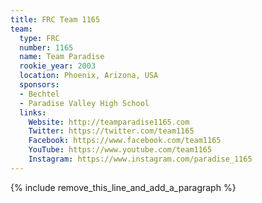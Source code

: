 ```yaml
---
title: FRC Team 1165
team:
  type: FRC
  number: 1165
  name: Team Paradise
  rookie_year: 2003
  location: Phoenix, Arizona, USA
  sponsors:
  - Bechtel
  - Paradise Valley High School
  links:
    Website: http://teamparadise1165.com
    Twitter: https://twitter.com/team1165
    Facebook: https://www.facebook.com/team1165
    YouTube: https://www.youtube.com/team1165
    Instagram: https://www.instagram.com/paradise_1165
---
```


{% include remove_this_line_and_add_a_paragraph %}